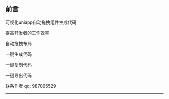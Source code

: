  
## 前言
可视化uniapp自动拖拽组件生成代码

提高开发者的工作效率

自动拖拽布局

一键生成代码

一键复制代码

一键导出代码

联系作者 qq: 987095529

------

